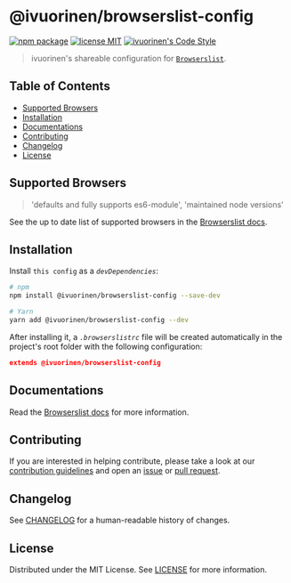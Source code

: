 # @ivuorinen/browserslist-config <!-- omit in toc -->

[![npm package][npm-badge]][npm-link] [![license MIT][license-badge]][license-link] [![ivuorinen's Code Style][style-badge]][style-link]

> ivuorinen's shareable configuration for [`Browserslist`][browserslist-link].

## Table of Contents <!-- omit in toc -->

- [Supported Browsers](#supported-browsers)
- [Installation](#installation)
- [Documentations](#documentations)
- [Contributing](#contributing)
- [Changelog](#changelog)
- [License](#license)

## Supported Browsers

> 'defaults and fully supports es6-module', 'maintained node versions'

See the up to date list of supported browsers in the [Browserslist docs](https://browsersl.ist/#q=%22browserslist%22%3A+%5B%0A++%22defaults+and+fully+supports+es6-module%22%2C%0A++%22maintained+node+versions%22%0A%5D).

## Installation

Install `this config` as a _`devDependencies`_:

```sh
# npm
npm install @ivuorinen/browserslist-config --save-dev

# Yarn
yarn add @ivuorinen/browserslist-config --dev
```

After installing it, a _`.browserslistrc`_ file will be created automatically in the project's root folder with the following configuration:

```json
extends @ivuorinen/browserslist-config
```

## Documentations

Read the [Browserslist docs][browserslist-docs-link] for more information.

## Contributing

If you are interested in helping contribute, please take a look at our [contribution guidelines][contributing-link] and open an [issue][issue-link] or [pull request][pull-request-link].

## Changelog

See [CHANGELOG][changelog-link] for a human-readable history of changes.

## License

Distributed under the MIT License. See [LICENSE][license-link] for more information.

[changelog-link]: ./CHANGELOG.md
[browserslist-docs-link]: https://github.com/browserslist/browserslist
[browserslist-link]: https://github.com/browserslist/browserslist
[contributing-link]: https://github.com/ivuorinen/.github/blob/main/CONTRIBUTING.md
[issue-link]: https://github.com/ivuorinen/base-configs-browserslist/issues
[license-badge]: https://img.shields.io/github/license/ivuorinen/base-configs-browserslist?style=flat-square&labelColor=292a44&color=663399
[license-link]: ./LICENSE
[npm-badge]: https://img.shields.io/npm/v/@ivuorinen/browserslist-config?style=flat-square&labelColor=292a44&color=663399
[npm-link]: https://www.npmjs.com/package/@ivuorinen/browserslist-config
[pull-request-link]: https://github.com/ivuorinen/base-configs-browserslist/pulls
[style-badge]: https://img.shields.io/badge/code_style-ivuorinen%E2%80%99s-663399.svg?labelColor=292a44&style=flat-square
[style-link]: https://github.com/ivuorinen/base-configs-browserslist
